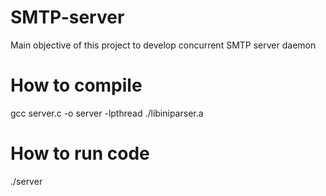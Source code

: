 # SMTP-server
 Main objective of this project to develop concurrent SMTP server daemon
 
# How to compile
 gcc server.c -o server -lpthread ./libiniparser.a

# How to run code
./server
